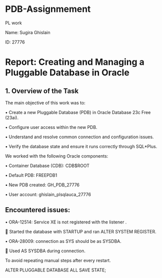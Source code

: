 # PDB-Assignmement
PL work

Name: Sugira Ghislain

ID: 27776
# Report: Creating and Managing a Pluggable Database in Oracle

## 1. Overview of the Task

The main objective of this work was to:

•	Create a new Pluggable Database (PDB) in Oracle Database 23c Free (23ai).

•	Configure user access within the new PDB.

•	Understand and resolve common connection and configuration issues.

•	Verify the database state and ensure it runs correctly through SQL*Plus.

We worked with the following Oracle components:

•	Container Database (CDB): CDB$ROOT

•	Default PDB: FREEPDB1

•	New PDB created: GH_PDB_27776

•	User account: ghislain_plsqlauca_27776

## Encountered issues:
		
•	ORA-12514: Service XE is not registered with the listener		.

	Started the database with STARTUP and ran ALTER SYSTEM REGISTER.

•	ORA-28009: connection as SYS should be as SYSDBA.

	Used AS SYSDBA during connection.

To avoid repeating manual steps after every restart.

ALTER PLUGGABLE DATABASE ALL SAVE STATE;
		
